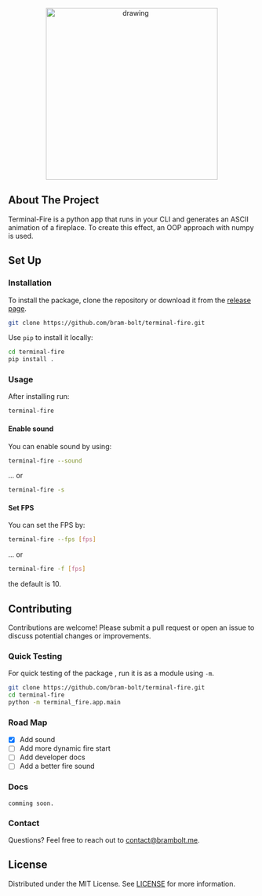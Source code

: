 



<p align = center><img src="https://i.imgur.com/MlpZHJx.pngg" alt="drawing" width="350"/></p>

## About The Project

Terminal-Fire is a python app that runs in your CLI and generates an ASCII animation of a fireplace. To create this effect, an OOP approach with numpy is used.

## Set Up


### Installation
To install the package, clone the repository or download it from the [release page](https://github.com/Bram-Bolt/terminal-fire/releases).

```bash
git clone https://github.com/bram-bolt/terminal-fire.git
```

Use `pip`  to install it locally:

```bash
cd terminal-fire
pip install .
```
### Usage
After installing run:
```bash 
terminal-fire
```
#### Enable sound
You can enable sound by using:
```bash 
terminal-fire --sound
```
... or
```bash 
terminal-fire -s
```
#### Set FPS
You can set the FPS by:
```bash 
terminal-fire --fps [fps]
```
... or
```bash 
terminal-fire -f [fps]
```
the default is 10.

## Contributing
Contributions are welcome! Please submit a pull request or open an issue to discuss potential changes or improvements.

### Quick Testing
For quick testing of the package , run it is as a module using `-m`.

```bash
git clone https://github.com/bram-bolt/terminal-fire.git
cd terminal-fire
python -m terminal_fire.app.main
```

### Road Map
 - [x] Add sound 
 - [ ]  Add more dynamic fire start 
 - [ ]  Add developer docs
 - [ ] Add a better fire sound

### Docs
`comming soon.`
### Contact
Questions? Feel free to reach out to [contact@brambolt.me](mailto:contact@brambolt.me).

## License
Distributed under the MIT License. See [LICENSE](https://github.com/Bram-Bolt/terminal-fire/blob/main/LICENSE) for more information.

